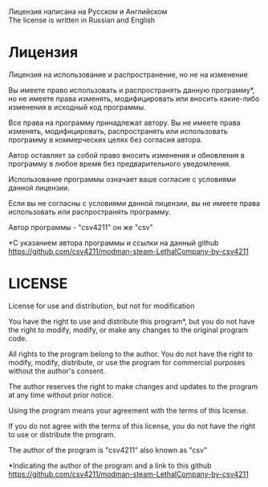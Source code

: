 Лицензия написана на Русском и Английском  
The license is written in Russian and English  



# Лицензия

Лицензия на использование и распространение, но не на изменение

Вы имеете право использовать и распространять данную программу*, но не имеете права изменять, модифицировать или вносить какие-либо изменения в исходный код программы.

Все права на программу принадлежат автору. Вы не имеете права изменять, модифицировать, распространять или использовать программу в коммерческих целях без согласия автора.

Автор оставляет за собой право вносить изменения и обновления в программу в любое время без предварительного уведомления.

Использование программы означает ваше согласие с условиями данной лицензии.

Если вы не согласны с условиями данной лицензии, вы не имеете права использовать или распространять программу.  

Автор программы - "csv4211" он же "csv"  

*С указанием автора программы и ссылки на данный github https://github.com/csv4211/modman-steam-LethalCompany-by-csv4211



# LICENSE  

License for use and distribution, but not for modification

You have the right to use and distribute this program*, but you do not have the right to modify, modify, or make any changes to the original program code.

All rights to the program belong to the author. You do not have the right to modify, modify, distribute, or use the program for commercial purposes without the author's consent.

The author reserves the right to make changes and updates to the program at any time without prior notice.

Using the program means your agreement with the terms of this license.

If you do not agree with the terms of this license, you do not have the right to use or distribute the program.

The author of the program is "csv4211" also known as "csv"  

*Indicating the author of the program and a link to this github https://github.com/csv4211/modman-steam-LethalCompany-by-csv4211
